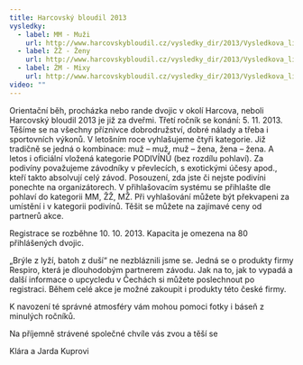 ```yaml
---
title: Harcovský bloudil 2013
vysledky:
  - label: MM - Muži
    url: http://www.harcovskybloudil.cz/vysledky_dir/2013/Vysledkova_listina_2013_-_MM.pdf
  - label: ŽŽ - Ženy
    url: http://www.harcovskybloudil.cz/vysledky_dir/2013/Vysledkova_listina_2013_-_ZZ.pdf
  - label: ŽM - Mixy
    url: http://www.harcovskybloudil.cz/vysledky_dir/2013/Vysledkova_listina_2013_-_MZ.pdf
video: ""
---
```

Orientační běh, procházka nebo rande dvojic v okolí Harcova, neboli Harcovský bloudil 2013 je již za dveřmi. Třetí ročník se konání: 5. 11. 2013. Těšíme se na všechny příznivce dobrodružství, dobré nálady a třeba i sportovních výkonů. V letošním roce vyhlašujeme čtyři kategorie. Již tradičně se jedná o kombinace: muž – muž, muž – žena, žena – žena. A letos i oficiální vložená kategorie PODIVÍNŮ (bez rozdílu pohlaví). Za podivíny považujeme závodníky v převlecích, s exotickými účesy apod., kteří takto absolvují celý závod. Posouzení, zda jste či nejste podivíni ponechte na organizátorech. V přihlašovacím systému se přihlašte dle pohlaví do kategorii MM, ŽŽ, MŽ. Při vyhlašování můžete být překvapeni za umístění i v kategorii podivínů. Těšit se můžete na zajímavé ceny od partnerů akce.

Registrace se rozběhne 10. 10. 2013. Kapacita je omezena na 80 přihlášených dvojic.

„Brýle z lyží, batoh z duší“ ne nezbláznili jsme se. Jedná se o produkty firmy Respiro, která je dlouhodobým partnerem závodu. Jak na to, jak to vypadá a další informace o upcycledu v Čechách si můžete poslechnout po registraci. Během celé akce je možné zakoupit i produkty této české firmy. 

K navození té správné atmosféry vám mohou pomoci fotky i báseň z minulých ročníků.

Na příjemně strávené společné chvíle vás zvou a těší se

Klára a Jarda Kuprovi
